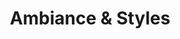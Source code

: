 ---
title: "Ambiance & Styles"
url: /thonon-les-bains/ambiance-et-styles/
shop: décoration intérieure
---